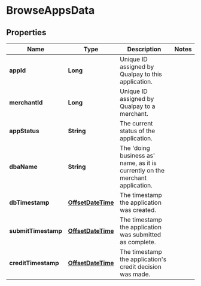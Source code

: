 
# BrowseAppsData

## Properties
Name | Type | Description | Notes
------------ | ------------- | ------------- | -------------
**appId** | **Long** | Unique ID assigned by Qualpay to this application. | 
**merchantId** | **Long** | Unique ID assigned by Qualpay to a merchant. | 
**appStatus** | **String** | The current status of the application. | 
**dbaName** | **String** | The &#39;doing business as&#39; name, as it is currently on the merchant application. | 
**dbTimestamp** | [**OffsetDateTime**](OffsetDateTime.md) | The timestamp the application was created. | 
**submitTimestamp** | [**OffsetDateTime**](OffsetDateTime.md) | The timestamp the application was submitted as complete. | 
**creditTimestamp** | [**OffsetDateTime**](OffsetDateTime.md) | The timestamp the application&#39;s credit decision was made. | 



